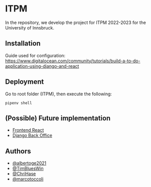 
# ITPM

In the repository, we develop the project for ITPM 2022-2023 for the University of Innsbruck.

## Installation

Guide used for configuration: https://www.digitalocean.com/community/tutorials/build-a-to-do-application-using-django-and-react
    
## Deployment

Go to root folder (ITPM), then execute the following:

```
pipenv shell
```

## (Possible) Future implementation

 - [Frontend React](https://github.com/coreui/coreui-free-react-admin-template)
 - [Django Back Office](https://github.com/MaferMazu/django-backoffice)


## Authors

- [@albertoge2021](https://www.github.com/albertoge2021)
- [@TimBluesWin](https://github.com/TimBluesWin)
- [@ChriHase](https://github.com/ChriHase)
- [@marcotoccoli](https://github.com/marcotoccoli)

